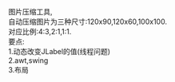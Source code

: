 图片压缩工具,<br/>
自动压缩图片为三种尺寸:120x90,120x60,100x100.<br/>
对应比例:4:3,2:1,1:1. <br/>
要点: <br/>
	1.动态改变JLabel的值(线程问题) <br/>
	2.awt,swing <br/>
	3.布局<br/>